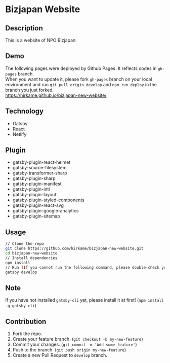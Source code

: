 # Bizjapan Website

## Description
This is a website of NPO Bizjapan. 

## Demo
The following pages were deployed by Github Pages. It reflects codes in `gh-pages` branch.  
When you want to update it, please fork `gh-pages` branch on your local environment and run `git pull origin develop` and `npm run deploy` in the branch you just forked.  
https://hirkame.github.io/bizjapan-new-website/

## Technology
* Gatsby
* React
* Netlify

## Plugin
* gatsby-plugin-react-helmet
* gatsby-source-filesystem
* gatsby-transformer-sharp
* gatsby-plugin-sharp
* gatsby-plugin-manifest
* gatsby-plugin-intl
* gatsby-plugin-layout
* gatsby-plugin-styled-components
* gatsby-plugin-react-svg
* gatsby-plugin-google-analytics
* gatsby-plugin-sitemap

## Usage
```bash
// Clone the repo
git clone https://github.com/hirkame/bizjapan-new-website.git
cd bizjapan-new-website
// Install dependencies
npm install
// Run (If you cannot run the following command, please double-check you installed gatsby-cli.)
gatsby develop
```

## Note
If you have not installed `gatsby-cli` yet, please install it at first! (`npm install -g gatsby-cli`)

## Contribution
1. Fork the repo. 
2. Create your feature branch. (`git checkout -b my-new-feature`)
3. Commit your changes. (`git commit -m 'Add some feature'`)
4. Push to the branch. (`git push origin my-new-feature`)
5. Create a new Pull Request to `develop` branch.
